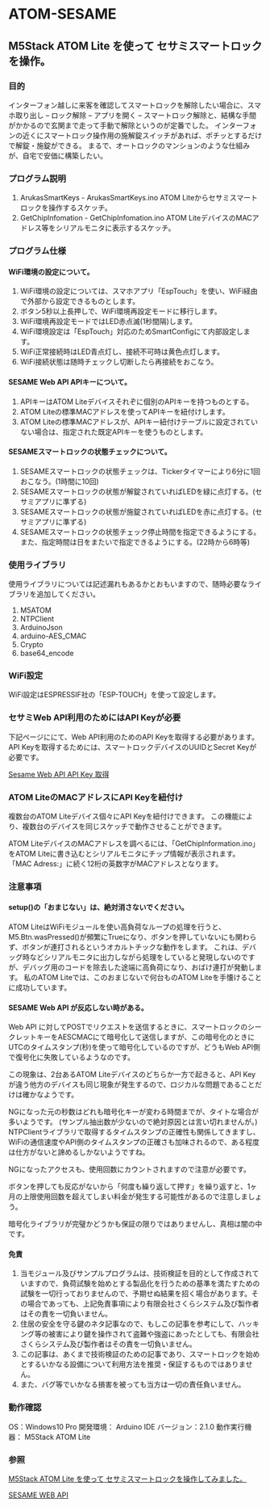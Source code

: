# ATOM-SESAME
## M5Stack ATOM Lite を使って セサミスマートロックを操作。
### 目的
インターフォン越しに来客を確認してスマートロックを解除したい場合に、スマホ取り出し – ロック解除 – アプリを開く – スマートロック解除と、結構な手間がかかるので玄関まで走って手動で解除というのが定番でした。
インターフォンの近くにスマートロック操作用の施解錠スイッチがあれば、ポチッとするだけで解錠・施錠ができる。
まるで、オートロックのマンションのような仕組みが、自宅で安価に構築したい。
### プログラム説明
1. ArukasSmartKeys - ArukasSmartKeys.ino       ATOM Liteからセサミスマートロックを操作するスケッチ。
2. GetChipInfomation - GetChipInfomation.ino   ATOM LiteデバイスのMACアドレス等をシリアルモニタに表示するスケッチ。
### プログラム仕様
#### WiFi環境の設定について。
1. WiFi環境の設定については、スマホアプリ「EspTouch」を使い、WiFi経由で外部から設定できるものとします。
1. ボタン5秒以上長押しで、WiFi環境再設定モードに移行します。
1. WiFi環境再設定モードではLED赤点滅(1秒間隔)します。
1. WiFi環境設定は「EspTouch」対応のためSmartConfigにて内部設定します。
1. WiFi正常接続時はLED青点灯し、接続不可時は黄色点灯します。
1. WiFi接続状態は随時チェックし切断したら再接続をおこなう。
#### SESAME Web API APIキーについて。
1. APIキーはATOM Liteデバイスそれぞに個別のAPIキーを持つものとする。
1. ATOM Liteの標準MACアドレスを使ってAPIキーを紐付けします。
1. ATOM Liteの標準MACアドレスが、APIキー紐付けテーブルに設定されていない場合は、指定された既定APIキーを使うものとします。
#### SESAMEスマートロックの状態チェックについて。
1. SESAMEスマートロックの状態チェックは、Tickerタイマーにより6分に1回おこなう。(1時間に10回)
1. SESAMEスマートロックの状態が解錠されていればLEDを緑に点灯する。(セサミアプリに準ずる)
1. SESAMEスマートロックの状態が施錠されていればLEDを赤に点灯する。(セサミアプリに準ずる)
1. SESAMEスマートロックの状態チェック停止時間を指定できるようにする。
また、指定時間は日をまたいで指定できるようにする。(22時から6時等)
### 使用ライブラリ
使用ライブラリについては記述漏れもあるかとおもいますので、随時必要なライブラリを追加してください。
1. M5ATOM
1. NTPClient
1. ArduinoJson
1. arduino-AES_CMAC
1. Crypto
1. base64_encode
### WiFi設定
WiFi設定はESPRESSIF社の「ESP-TOUCH」を使って設定します。
### セサミWeb API利用のためにはAPI Keyが必要
下記ページににて、Web API利用のためのAPI Keyを取得する必要があります。
API Keyを取得するためには、スマートロックデバイスのUUIDとSecret Keyが必要です。

[Sesame Web API API Key 取得](https://partners.candyhouse.co/)
### ATOM LiteのMACアドレスにAPI Keyを紐付け
複数台のATOM Liteデバイス個々にAPI Keyを紐付けできます。
この機能により、複数台のデバイスを同じスケッチで動作させることができます。

ATOM LiteデバイスのMACアドレスを調べるには、「GetChipInformation.ino」をATOM Liteに書き込むとシリアルモニタにチップ情報が表示されます。
「MAC Adress:」に続く12桁の英数字がMACアドレスとなります。
### 注意事項
#### setup()の「おまじない」は、絶対消さないでください。
ATOM LiteはWiFiモジュールを使い高負荷なループの処理を行うと、M5.Btn.wasPressed()が頻繁にTrueになり、ボタンを押していないにも関わらず、ボタンが連打されるというオカルトチックな動作をします。
これは、デバッグ時などシリアルモニタに出力しながら処理をしていると発現しないのですが、デバッグ用のコードを除去した途端に高負荷になり、おばけ連打が発動します。
私のATOM Liteでは、このおまじないで何台ものATOM Liteを手懐けることに成功しています。
#### SESAME Web API が反応しない時がある。
Web API に対してPOSTでリクエストを送信するときに、スマートロックのシークレットキーをAESCMACにて暗号化して送信しますが、この暗号化のときにUTCのタイムスタンプ(秒)を使って暗号化しているのですが、どうもWeb API側で復号化に失敗しているようなのです。

この現象は、2台あるATOM Liteデバイスのどちらか一方で起きると、API Keyが違う他方のデバイスも同じ現象が発生するので、ロジカルな問題であることだけは確かなようです。

NGになった元の秒数はどれも暗号化キーが変わる時間までが、タイトな場合が多いようです。
(サンプル抽出数が少ないので絶対原因とは言い切れませんが。)
NTPClientライブラリで取得するタイムスタンプの正確性も関係してきますし、WiFiの通信速度やAPI側のタイムスタンプの正確さも加味されるので、ある程度は仕方がないと諦めるしかないようですね。

NGになったアクセスも、使用回数にカウントされますので注意が必要です。

ボタンを押しても反応がないから「何度も繰り返して押す」を繰り返すと、1ヶ月の上限使用回数を超えてしまい料金が発生する可能性があるので注意しましょう。

暗号化ライブラリが完璧かどうかも保証の限りではありませんし、真相は闇の中です。
#### 免責
1. 当モジュール及びサンプルプログラムは、技術検証を目的として作成されていますので、負荷試験を始めとする製品化を行うための基準を満たすための試験を一切行っておりませんので、予期せぬ結果を招く場合があります。その場合であっても、上記免責事項により有限会社さくらシステム及び製作者はその責を一切負いません。
2. 住居の安全を守る鍵のネタ記事なので、もしこの記事を参考にして、ハッキング等の被害により鍵を操作されて盗難や強盗にあったとしても、有限会社さくらシステム及び製作者はその責を一切負いません。
3. この記事は、あくまで技術検証のための記事であり、スマートロックを始めとするいかなる設備について利用方法を推奨・保証するものではありません。
4. また、バグ等でいかなる損害を被っても当方は一切の責任負いません。
### 動作確認
OS：Windows10 Pro
開発環境： Arduino IDE バージョン：2.1.0
動作実行機器： M5Stack ATOM Lite
### 参照
[M5Stack ATOM Lite を使って セサミスマートロックを操作してみました。](https://sakura-system.com/?p=3497)

[SESAME WEB API](https://doc.candyhouse.co/ja/SesameAPI)
